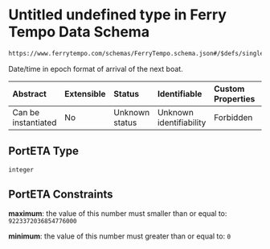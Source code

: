 # Untitled undefined type in Ferry Tempo Data Schema

```txt
https://www.ferrytempo.com/schemas/FerryTempo.schema.json#/$defs/singlePortData/properties/PortETA
```

Date/time in epoch format of arrival of the next boat.

| Abstract            | Extensible | Status         | Identifiable            | Custom Properties | Additional Properties | Access Restrictions | Defined In                                                                           |
| :------------------ | :--------- | :------------- | :---------------------- | :---------------- | :-------------------- | :------------------ | :----------------------------------------------------------------------------------- |
| Can be instantiated | No         | Unknown status | Unknown identifiability | Forbidden         | Allowed               | none                | [FerryTempo.schema.json\*](../schemas/FerryTempo.schema.json "open original schema") |

## PortETA Type

`integer`

## PortETA Constraints

**maximum**: the value of this number must smaller than or equal to: `9223372036854776000`

**minimum**: the value of this number must greater than or equal to: `0`
